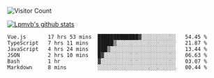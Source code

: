 ![Visitor Count](https://profile-counter.glitch.me/Lpmvb/count.svg)

[![Lpmvb's github stats](https://github-readme-stats.vercel.app/api?username=lpmvb&show_icons=true&title_color=fff&icon_color=79ff97&text_color=9f9f9f&bg_color=151515)](https://github.com/anuraghazra/github-readme-stats)

<!--
Here are some ideas to get you started:

- 🔭 I’m currently working on ...
- 🌱 I’m currently learning ...
- 👯 I’m looking to collaborate on ...
- 🤔 I’m looking for help with ...
- 💬 Ask me about ...
- 📫 How to reach me: ...
- 😄 Pronouns: ...
- ⚡ Fun fact: ...
-->

<!--START_SECTION:waka-->

```text
Vue.js       17 hrs 53 mins  █████████████▓░░░░░░░░░░░   54.45 %
TypeScript   7 hrs 11 mins   █████▒░░░░░░░░░░░░░░░░░░░   21.87 %
JavaScript   4 hrs 24 mins   ███▒░░░░░░░░░░░░░░░░░░░░░   13.44 %
JSON         2 hrs 10 mins   █▓░░░░░░░░░░░░░░░░░░░░░░░   06.63 %
Bash         1 hr            ▓░░░░░░░░░░░░░░░░░░░░░░░░   03.07 %
Markdown     8 mins          ░░░░░░░░░░░░░░░░░░░░░░░░░   00.44 %
```

<!--END_SECTION:waka-->
